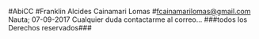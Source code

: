 #AbiCC
#Franklin Alcides Cainamari Lomas
#fcainamarilomas@gmail.com
Nauta; 07-09-2017 
Cualquier duda contactarme al correo...
###todos los Derechos reservados###
